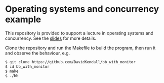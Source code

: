 # Operating systems and concurrency example

This repository is provided to support a lecture in operating systems and concurrency. 
See the [slides](http://hesabu.net/en0572/assets/ra/B10.pdf) for more details.

Clone the repository and run the Makefile to build the program, then run it and observe the behaviour, e.g.

```sh
$ git clone https://github.com/DavidKendall/bb_with_monitor
$ cd bb_with_monitor
$ make
$ ./bb
```
